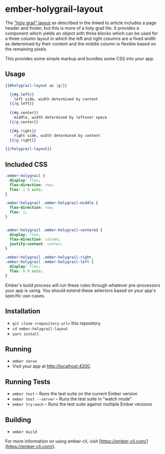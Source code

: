 # ember-holygrail-layout

The ["holy grail" layout](https://philipwalton.github.io/solved-by-flexbox/demos/holy-grail/) as described in the linked to article includes a page header and footer, but this is more of a holy grail lite. It provides a component which yields an object with three blocks which can be used for a three column layout in which the left and right columns are a fixed width as determined by their content and the middle column is flexible based on the remaining pixels.

This provides some simple markup and bundles some CSS into your app.

## Usage

```handlebars
{{#holygrail-layout as |g|}}

  {{#g.left}}
    left side, width determined by content
  {{/g.left}}
  
  {{#g.center}}
    middle, width determined by leftover space
  {{/g.center}}

  {{#g.right}}
    right side, width determined by content
  {{/g.right}}

{{/holygrail-layout}}
```

## Included CSS

```CSS
.ember-holygrail {
  display: flex;
  flex-direction: row;
  flex: 1 0 auto;
}

.ember-holygrail .ember-holygrail-middle {
  flex-direction: row;
  flex: 1;
}


.ember-holygrail .ember-holygrail-centered {
  display: flex;
  flex-direction: column;
  justify-content: center;
}

.ember-holygrail .ember-holygrail-right,
.ember-holygrail .ember-holygrail-left {
  display: flex;
  flex: 0 0 auto;
}
```

Ember's build process will run these rules through whatever pre-processors your app is using. You should extend these selectors based on your app's specific use-cases.

## Installation

* `git clone <repository-url>` this repository
* `cd ember-holygrail-layout`
* `yarn install`

## Running

* `ember serve`
* Visit your app at [http://localhost:4200](http://localhost:4200).

## Running Tests

* `ember test` – Runs the test suite on the current Ember version
* `ember test --server` – Runs the test suite in "watch mode"
* `ember try:each` – Runs the test suite against multiple Ember versions

## Building

* `ember build`

For more information on using ember-cli, visit [https://ember-cli.com/](https://ember-cli.com/).
